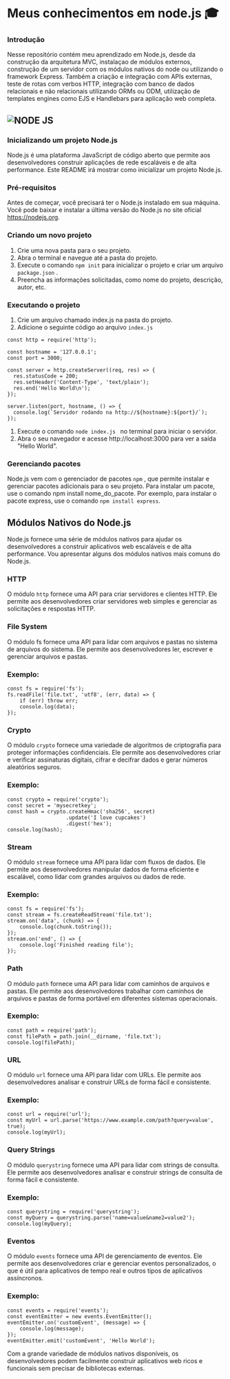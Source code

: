 # Meus conhecimentos em node.js 🎓

### Introdução

Nesse repositório contém meu aprendizado em Node.js, desde da construção da arquitetura MVC, instalaçao de módulos externos, construção de um servidor com os módulos nativos do node 
ou utilizando o framework Express. Também a criação e integração com APIs externas, teste de rotas com verbos HTTP, integração com banco de dados relacionais 
e não relacionais utilizando ORMs ou ODM, utilização de templates engines como EJS e Handlebars para aplicação web completa.

## <img aling='center' alt= 'NODE JS' src='https://img.shields.io/badge/Node.js-43853D?style=for-the-badge&logo=node.js&logoColor=white'/>

### Inicializando um projeto Node.js

Node.js é uma plataforma JavaScript de código aberto que permite aos desenvolvedores construir aplicações de rede escaláveis e de alta performance. Este README irá mostrar como inicializar um projeto Node.js.

### Pré-requisitos

Antes de começar, você precisará ter o Node.js instalado em sua máquina. Você pode baixar e instalar a última versão do Node.js no site oficial https://nodejs.org.

### Criando um novo projeto

1.  Crie uma nova pasta para o seu projeto.
2.  Abra o terminal e navegue até a pasta do projeto.
3.  Execute o comando ```npm init``` para inicializar o projeto e criar um arquivo ```package.json``` .
4.  Preencha as informações solicitadas, como nome do projeto, descrição, autor, etc.

### Executando o projeto

1.  Crie um arquivo chamado index.js na pasta do projeto.
2.  Adicione o seguinte código ao arquivo ```index.js```
    
```
const http = require('http');

const hostname = '127.0.0.1';
const port = 3000;

const server = http.createServer((req, res) => {
  res.statusCode = 200;
  res.setHeader('Content-Type', 'text/plain');
  res.end('Hello World\n');
});

server.listen(port, hostname, () => {
  console.log(`Servidor rodando na http://${hostname}:${port}/`);
});

```  

1. Execute o comando ```node index.js ``` no terminal para iniciar o servidor.
2. Abra o seu navegador e acesse http://localhost:3000 para ver a saída "Hello World".

### Gerenciando pacotes

Node.js vem com o gerenciador de pacotes ```npm``` , que permite instalar e gerenciar pacotes adicionais para o seu projeto. Para instalar um pacote, use o comando npm install nome_do_pacote. Por exemplo, para instalar o pacote express, use o comando ```npm install express```.

## Módulos Nativos do Node.js

Node.js fornece uma série de módulos nativos para ajudar os desenvolvedores a construir aplicativos web escaláveis e de alta performance. Vou apresentar alguns dos módulos nativos mais comuns do Node.js.

### HTTP

O módulo ```http``` fornece uma API para criar servidores e clientes HTTP. Ele permite aos desenvolvedores criar servidores web simples e gerenciar as solicitações e respostas HTTP.

### File System

O módulo fs fornece uma API para lidar com arquivos e pastas no sistema de arquivos do sistema. Ele permite aos desenvolvedores ler, escrever e gerenciar arquivos e pastas.

### Exemplo:

```
const fs = require('fs');
fs.readFile('file.txt', 'utf8', (err, data) => {
    if (err) throw err;
    console.log(data);
});

```

### Crypto

O módulo ```crypto``` fornece uma variedade de algoritmos de criptografia para proteger informações confidenciais. Ele permite aos desenvolvedores criar e verificar assinaturas digitais, cifrar e decifrar dados e gerar números aleatórios seguros.

### Exemplo:

```
const crypto = require('crypto');
const secret = 'mysecretkey';
const hash = crypto.createHmac('sha256', secret)
                   .update('I love cupcakes')
                   .digest('hex');
console.log(hash);
```
### Stream

O módulo ```stream``` fornece uma API para lidar com fluxos de dados. Ele permite aos desenvolvedores manipular dados de forma eficiente e escalável, como lidar com grandes arquivos ou dados de rede.

### Exemplo:

```
const fs = require('fs');
const stream = fs.createReadStream('file.txt');
stream.on('data', (chunk) => {
    console.log(chunk.toString());
});
stream.on('end', () => {
    console.log('Finished reading file');
});

```

### Path

O módulo ```path``` fornece uma API para lidar com caminhos de arquivos e pastas. Ele permite aos desenvolvedores trabalhar com caminhos de arquivos e pastas de forma portável em diferentes sistemas operacionais.

### Exemplo:

```
const path = require('path');
const filePath = path.join(__dirname, 'file.txt');
console.log(filePath);

```

### URL

O módulo ```url``` fornece uma API para lidar com URLs. Ele permite aos desenvolvedores analisar e construir URLs de forma fácil e consistente.

### Exemplo:

```
const url = require('url');
const myUrl = url.parse('https://www.example.com/path?query=value', true);
console.log(myUrl);

```

### Query Strings

O módulo ```querystring``` fornece uma API para lidar com strings de consulta. Ele permite aos desenvolvedores analisar e construir strings de consulta de forma fácil e consistente.

### Exemplo:

```
const querystring = require('querystring');
const myQuery = querystring.parse('name=value&name2=value2');
console.log(myQuery);

```

### Eventos

O módulo ```events``` fornece uma API de gerenciamento de eventos. Ele permite aos desenvolvedores criar e gerenciar eventos personalizados, o que é útil para aplicativos de tempo real e outros tipos de aplicativos assíncronos.

### Exemplo:

```
const events = require('events');
const eventEmitter = new events.EventEmitter();
eventEmitter.on('customEvent', (message) => {
    console.log(message);
});
eventEmitter.emit('customEvent', 'Hello World');

```
Com a grande variedade de módulos nativos disponíveis, os desenvolvedores podem facilmente construir aplicativos web ricos e funcionais sem precisar de bibliotecas externas.
